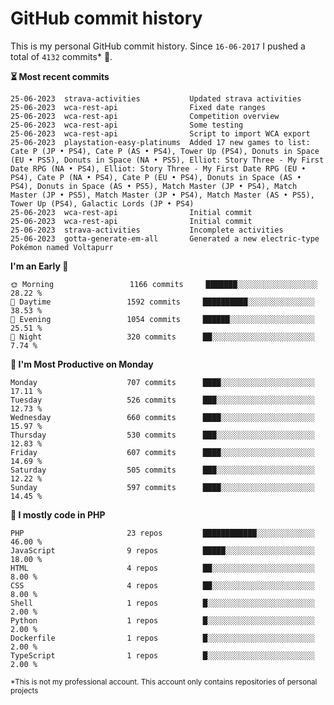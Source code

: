 # GitHub commit history
This is my personal GitHub commit history. Since <!--START_SECTION:first-commit-date-->`16-06-2017`<!--END_SECTION:first-commit-date--> I pushed a total of <!--START_SECTION:total-commit-count-->`4132`<!--END_SECTION:total-commit-count--> commits* 🎉.

<!--START_SECTION:most-recent-commits-->
**⏳ Most recent commits**
                                        
```text
25-06-2023  strava-activities           Updated strava activities
25-06-2023  wca-rest-api                Fixed date ranges
25-06-2023  wca-rest-api                Competition overview
25-06-2023  wca-rest-api                Some testing
25-06-2023  wca-rest-api                Script to import WCA export
25-06-2023  playstation-easy-platinums  Added 17 new games to list: Cate P (JP • PS4), Cate P (AS • PS4), Tower Up (PS4), Donuts in Space (EU • PS5), Donuts in Space (NA • PS5), Elliot: Story Three - My First Date RPG (NA • PS4), Elliot: Story Three - My First Date RPG (EU • PS4), Cate P (NA • PS4), Cate P (EU • PS4), Donuts in Space (AS • PS4), Donuts in Space (AS • PS5), Match Master (JP • PS4), Match Master (JP • PS5), Match Master (JP • PS4), Match Master (AS • PS5), Tower Up (PS4), Galactic Lords (JP • PS4)
25-06-2023  wca-rest-api                Initial commit
25-06-2023  wca-rest-api                Initial commit
25-06-2023  strava-activities           Incomplete activities
25-06-2023  gotta-generate-em-all       Generated a new electric-type Pokémon named Voltapurr
```
<!--END_SECTION:most-recent-commits-->  

<!--START_SECTION:commits-per-day-time-->
**I&#039;m an Early 🐤**

```text
🌞 Morning                 1166 commits     ███████░░░░░░░░░░░░░░░░░░   28.22 %
🌆 Daytime                 1592 commits     ██████████░░░░░░░░░░░░░░░   38.53 %
🌃 Evening                 1054 commits     ██████░░░░░░░░░░░░░░░░░░░   25.51 %
🌙 Night                   320 commits      ██░░░░░░░░░░░░░░░░░░░░░░░   7.74 %
```
<!--END_SECTION:commits-per-day-time-->  

<!--START_SECTION:commits-per-weekday-->
**📅 I&#039;m Most Productive on Monday**

```text
Monday                    707 commits      ████░░░░░░░░░░░░░░░░░░░░░   17.11 %
Tuesday                   526 commits      ███░░░░░░░░░░░░░░░░░░░░░░   12.73 %
Wednesday                 660 commits      ████░░░░░░░░░░░░░░░░░░░░░   15.97 %
Thursday                  530 commits      ███░░░░░░░░░░░░░░░░░░░░░░   12.83 %
Friday                    607 commits      ████░░░░░░░░░░░░░░░░░░░░░   14.69 %
Saturday                  505 commits      ███░░░░░░░░░░░░░░░░░░░░░░   12.22 %
Sunday                    597 commits      ████░░░░░░░░░░░░░░░░░░░░░   14.45 %
```
<!--END_SECTION:commits-per-weekday-->  

<!--START_SECTION:repos-per-language-->
**💬 I mostly code in PHP**

```text
PHP                       23 repos         ████████████░░░░░░░░░░░░░   46.00 %
JavaScript                9 repos          █████░░░░░░░░░░░░░░░░░░░░   18.00 %
HTML                      4 repos          ██░░░░░░░░░░░░░░░░░░░░░░░   8.00 %
CSS                       4 repos          ██░░░░░░░░░░░░░░░░░░░░░░░   8.00 %
Shell                     1 repos          █░░░░░░░░░░░░░░░░░░░░░░░░   2.00 %
Python                    1 repos          █░░░░░░░░░░░░░░░░░░░░░░░░   2.00 %
Dockerfile                1 repos          █░░░░░░░░░░░░░░░░░░░░░░░░   2.00 %
TypeScript                1 repos          █░░░░░░░░░░░░░░░░░░░░░░░░   2.00 %
```
<!--END_SECTION:repos-per-language-->  

<sub>*This is not my professional account. This account only contains repositories of personal projects</sub>
